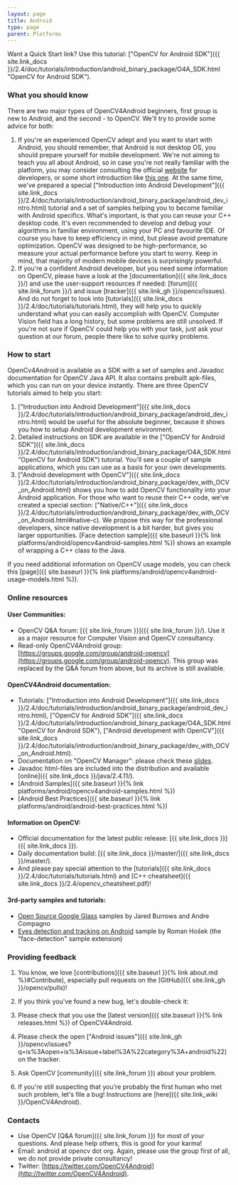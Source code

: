 ```yaml
---
layout: page
title: Android
type: page
parent: Platforms
---
```

Want a Quick Start link? Use this tutorial: ["OpenCV for Android SDK"]({{ site.link_docs }}/2.4/doc/tutorials/introduction/android_binary_package/O4A_SDK.html "OpenCV for Android SDK").


### What you should know

There are two major types of OpenCV4Android beginners, first group is new to Android, and the second - to OpenCV. We'll try to provide some advice for both:

1.  If you're an experienced OpenCV adept and you want to start with Android, you should remember, that Android is not desktop OS, you should prepare yourself for mobile development. We're not aiming to teach you all about Android, so in case you're not really familiar with the platform, you may consider consulting the official [website](http://developer.android.com) for developers, or some short introduction like [this one](http://developer.nvidia.com/sites/default/files/akamai/mobile/docs/android_lifecycle_app_note.pdf). At the same time, we've prepared a special ["Introduction into Android Development"]({{ site.link_docs }}/2.4/doc/tutorials/introduction/android_binary_package/android_dev_intro.html) tutorial and a set of samples helping you to become familiar with Android specifics. What's important, is that you can reuse your C++ desktop code. It's even recommended to develop and debug your algorithms in familiar environment, using your PC and favourite IDE. Of course you have to keep efficiency in mind, but please avoid premature optimization. OpenCV was designed to be high-performance, so measure your actual performance before you start to worry. Keep in mind, that majority of modern mobile devices is surprisingly powerful.
2. If you're a confident Android developer, but you need some information on OpenCV, please have a look at the [documentation]({{ site.link_docs }}/) and use the user-support resources if needed: [forum]({{ site.link_forum }}/) and issue [tracker]({{ site.link_gh }}/opencv/issues). And do not forget to look into [tutorials]({{ site.link_docs }}/2.4/doc/tutorials/tutorials.html), they will help you to quickly understand what you can easily accomplish with OpenCV. Computer Vision field has a long history, but some problems are still unsolved. If you're not sure if OpenCV could help you with your task, just ask your question at our forum, people there like to solve quirky problems.

### How to start

OpenCv4Android is available as a SDK with a set of samples and Javadoc documentation for OpenCV Java API. It also contains prebuilt apk-files, which you can run on your device instantly. There are three OpenCV tutorials aimed to help you start:

1.  ["Introduction into Android Development"]({{ site.link_docs }}/2.4/doc/tutorials/introduction/android_binary_package/android_dev_intro.html) would be useful for the absolute beginner, because it shows you how to setup Android development environment.
2.  Detailed instructions on SDK are available in the ["OpenCV for Android SDK"]({{ site.link_docs }}/2.4/doc/tutorials/introduction/android_binary_package/O4A_SDK.html "OpenCV for Android SDK") tutorial. You'll see a couple of sample applications, which you can use as a basis for your own developments.
3.  ["Android development with OpenCV"]({{ site.link_docs }}/2.4/doc/tutorials/introduction/android_binary_package/dev_with_OCV_on_Android.html) shows you how to add OpenCV functionality into your Android application. For those who want to reuse their C++ code, we've created a special section: ["Native/C++"]({{ site.link_docs }}/2.4/doc/tutorials/introduction/android_binary_package/dev_with_OCV_on_Android.html#native-c). We propose this way for the professional developers, since native development is a bit harder, but gives you larger opportunities. [Face detection sample]({{ site.baseurl }}{% link platforms/android/opencv4android-samples.html %}) shows an example of wrapping a C++ class to the Java.

If you need additional information on OpenCV usage models, you can check this [page]({{ site.baseurl }}{% link platforms/android/opencv4android-usage-models.html %}).


### Online resources

#### User Communities:

- OpenCV Q&A forum: [{{ site.link_forum }}]({{ site.link_forum }}/). Use it as a major resource for Computer Vision and OpenCV consultancy.
- Read-only OpenCV4Android group: [https://groups.google.com/group/android-opencv](https://groups.google.com/group/android-opencv). This group was replaced by the Q&A forum from above, but its archive is still available.

#### OpenCV4Android documentation:

- Tutorials: ["Introduction into Android Development"]({{ site.link_docs }}/2.4/doc/tutorials/introduction/android_binary_package/android_dev_intro.html), ["OpenCV for Android SDK"]({{ site.link_docs }}/2.4/doc/tutorials/introduction/android_binary_package/O4A_SDK.html "OpenCV for Android SDK"), ["Android development with OpenCV"]({{ site.link_docs }}/2.4/doc/tutorials/introduction/android_binary_package/dev_with_OCV_on_Android.html).
- Documentation on "OpenCV Manager": please check these [slides](http://dl.opencv.org/present/ECCV2012%20-%20OpenCV4Android.pdf).
- Javadoc html-files are included into the distribution and available [online]({{ site.link_docs }}/java/2.4.11/).
- [Android Samples]({{ site.baseurl }}{% link platforms/android/opencv4android-samples.html %})
- [Android Best Practices]({{ site.baseurl }}{% link platforms/android/android-best-practices.html %})

#### Information on OpenCV:

- Official documentation for the latest public release: [{{ site.link_docs }}]({{ site.link_docs }}).
- Daily documentation build: [{{ site.link_docs }}/master/]({{ site.link_docs }}/master/).
- And please pay special attention to the [tutorials]({{ site.link_docs }}/2.4/doc/tutorials/tutorials.html) and [C++ cheatsheet]({{ site.link_docs }}/2.4/opencv_cheatsheet.pdf)!

#### 3rd-party samples and tutorials:

- [Open Source Google Glass](https://github.com/jaredsburrows/OpenQuartz) samples by Jared Burrows and Andre Compagno
- [Eyes detection and tracking on Android](http://romanhosek.cz/android-eye-detection-and-tracking-with-opencv/) sample by Roman Hošek (the "face-detection" sample extension)


### Providing feedback

1.  You know, we love [contributions]({{ site.baseurl }}{% link about.md %}#Contribute), especially pull requests on the [GitHub]({{ site.link_gh }}/opencv/pulls)!
2.  If you think you've found a new bug, let's double-check it:

1.  Please check that you use the [latest version]({{ site.baseurl }}{% link releases.html %}) of OpenCV4Android.
2.  Please check the open ["Android issues"]({{ site.link_gh }}/opencv/issues?q=is%3Aopen+is%3Aissue+label%3A%22category%3A+android%22) on the tracker.
3.  Ask OpenCV [community]({{ site.link_forum }}) about your problem.
4.  If you're still suspecting that you're probably the first human who met such problem, let's file a bug! Instructions are [here]({{ site.link_wiki }}/OpenCV4Android).


### Contacts

- Use OpenCV [Q&A forum]({{ site.link_forum }}) for most of your questions. And please help others, this is good for your karma!
- Email: android at opencv dot org. Again, please use the group first of all, we do not provide private consultancy!
- Twitter: [https://twitter.com/OpenCV4Android](http://twitter.com/OpenCV4Android).
